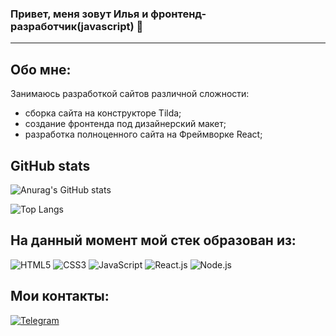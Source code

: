 ### Привет, меня зовут Илья и фронтенд-разработчик(javascript) 👋

---
## Обо мне:

Занимаюсь разработкой сайтов различной сложности:
- сборка сайта на конструкторе Tilda;
- создание фронтенда под дизайнерский макет;
- разработка полноценного сайта на Фреймворке React;


##  GitHub stats
![Anurag's GitHub stats](https://github-readme-stats.vercel.app/api?username=ilkor4&theme=transparent&show_icons=true)


![Top Langs](https://github-readme-stats.vercel.app/api/top-langs/?username=ilkor4&layout=compact)

## На данный момент мой стек образован из: 
![HTML5](https://img.shields.io/badge/HTML5-E34F26?style=for-the-badge&logo=html5&logoColor=white) 
![CSS3](https://img.shields.io/badge/CSS3-1572B6?style=for-the-badge&logo=css3&logoColor=white)
![JavaScript](https://img.shields.io/badge/JavaScript-323330?style=for-the-badge&logo=javascript&logoColor=F7DF1E)
![React.js](https://img.shields.io/badge/React-20232A?style=for-the-badge&logo=react&logoColor=61DAFB)
![Node.js](https://img.shields.io/badge/Node.js-43853D?style=for-the-badge&logo=node.js&logoColor=white)

## Мои контакты:
[![Telegram](https://img.shields.io/badge/Telegram-2CA5E0?style=for-the-badge&logo=telegram&logoColor=white)](https://t.me/gorilla_dev)
